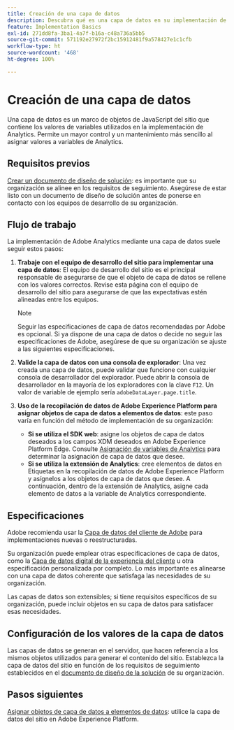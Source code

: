 ```yaml
---
title: Creación de una capa de datos
description: Descubra qué es una capa de datos en su implementación de Analytics y cómo se puede utilizar para asignar variables en Adobe Analytics.
feature: Implementation Basics
exl-id: 271dd8fa-3ba1-4a7f-b16a-c48a736a5bb5
source-git-commit: 571192e27972f2bc15912481f9a578427e1c1cfb
workflow-type: ht
source-wordcount: '468'
ht-degree: 100%

---
```


# Creación de una capa de datos

Una capa de datos es un marco de objetos de JavaScript del sitio que contiene los valores de variables utilizados en la implementación de Analytics. Permite un mayor control y un mantenimiento más sencillo al asignar valores a variables de Analytics.

## Requisitos previos

[Crear un documento de diseño de solución](solution-design.md): es importante que su organización se alinee en los requisitos de seguimiento. Asegúrese de estar listo con un documento de diseño de solución antes de ponerse en contacto con los equipos de desarrollo de su organización.

## Flujo de trabajo

La implementación de Adobe Analytics mediante una capa de datos suele seguir estos pasos:

1. **Trabaje con el equipo de desarrollo del sitio para implementar una capa de datos**: El equipo de desarrollo del sitio es el principal responsable de asegurarse de que el objeto de capa de datos se rellene con los valores correctos. Revise esta página con el equipo de desarrollo del sitio para asegurarse de que las expectativas estén alineadas entre los equipos.

   >[!NOTE]
   >
   >Seguir las especificaciones de capa de datos recomendadas por Adobe es opcional. Si ya dispone de una capa de datos o decide no seguir las especificaciones de Adobe, asegúrese de que su organización se ajuste a las siguientes especificaciones.

1. **Valide la capa de datos con una consola de explorador**: Una vez creada una capa de datos, puede validar que funcione con cualquier consola de desarrollador del explorador. Puede abrir la consola de desarrollador en la mayoría de los exploradores con la clave `F12`. Un valor de variable de ejemplo sería `adobeDataLayer.page.title`.
1. **Uso de la recopilación de datos de Adobe Experience Platform para asignar objetos de capa de datos a elementos de datos**: este paso varía en función del método de implementación de su organización:
   * **Si se utiliza el SDK web**: asigne los objetos de capa de datos deseados a los campos XDM deseados en Adobe Experience Platform Edge. Consulte [Asignación de variables de Analytics](../aep-edge/variable-mapping.md) para determinar la asignación de capa de datos que desee.
   * **Si se utiliza la extensión de Analytics**: cree elementos de datos en Etiquetas en la recopilación de datos de Adobe Experience Platform y asígnelos a los objetos de capa de datos que desee. A continuación, dentro de la extensión de Analytics, asigne cada elemento de datos a la variable de Analytics correspondiente.

## Especificaciones

Adobe recomienda usar la [Capa de datos del cliente de Adobe](https://github.com/adobe/adobe-client-data-layer/wiki) para implementaciones nuevas o reestructuradas.

Su organización puede emplear otras especificaciones de capa de datos, como la [Capa de datos digital de la experiencia del cliente](https://www.w3.org/2013/12/ceddl-201312.pdf) u otra especificación personalizada por completo. Lo más importante es alinearse con una capa de datos coherente que satisfaga las necesidades de su organización.

Las capas de datos son extensibles; si tiene requisitos específicos de su organización, puede incluir objetos en su capa de datos para satisfacer esas necesidades.

## Configuración de los valores de la capa de datos

Las capas de datos se generan en el servidor, que hacen referencia a los mismos objetos utilizados para generar el contenido del sitio. Establezca la capa de datos del sitio en función de los requisitos de seguimiento establecidos en el [documento de diseño de la solución](solution-design.md) de su organización.

## Pasos siguientes

[Asignar objetos de capa de datos a elementos de datos](../launch/layer-to-elements.md): utilice la capa de datos del sitio en Adobe Experience Platform.
